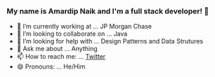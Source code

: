 ### My name is Amardip Naik and I'm a full stack developer! 👋



- 🔭 I’m currently working at ... JP Morgan Chase
- 👯 I’m looking to collaborate on ... Java
- 🤔 I’m looking for help with ... Design Patterns and Data Strutures
- 💬 Ask me about ... Anything
- 📫 How to reach me: ... [Twitter](https://twitter.com/amardipnaik)
- 😄 Pronouns: ... He/Him
